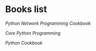 Books list
===============

*Python Network Programming Cookbook*

*Core Python Programming*

*Python Cookbook*
